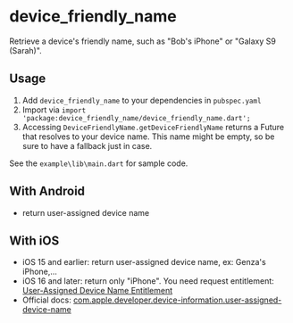 # device_friendly_name

Retrieve a device's friendly name, such as "Bob's iPhone" or "Galaxy S9 (Sarah)".

## Usage

1. Add `device_friendly_name` to your dependencies in `pubspec.yaml`
2. Import via `import 'package:device_friendly_name/device_friendly_name.dart';`
3. Accessing `DeviceFriendlyName.getDeviceFriendlyName` returns a Future that resolves to your device name. This name might be empty, so be sure to have a fallback just in case.

See the `example\lib\main.dart` for sample code.

## With Android
- return user-assigned device name

## With iOS
- iOS 15 and earlier: return user-assigned device name, ex: Genza's iPhone,...
- iOS 16 and later: return only "iPhone". You need request entitlement: [User-Assigned Device Name Entitlement](https://developer.apple.com/contact/request/user-assigned-device-name/)
- Official docs: [com.apple.developer.device-information.user-assigned-device-name](https://developer.apple.com/documentation/bundleresources/entitlements/com_apple_developer_device-information_user-assigned-device-name)